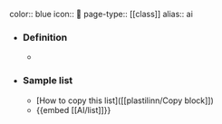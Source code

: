 color:: blue
icon:: 🤖
page-type:: [[class]]
alias:: ai

- ### Definition 
  - 
- ### Sample list
  - [How to copy this list]([[plastilinn/Copy block]])
  - {{embed [[AI/list]]}}



